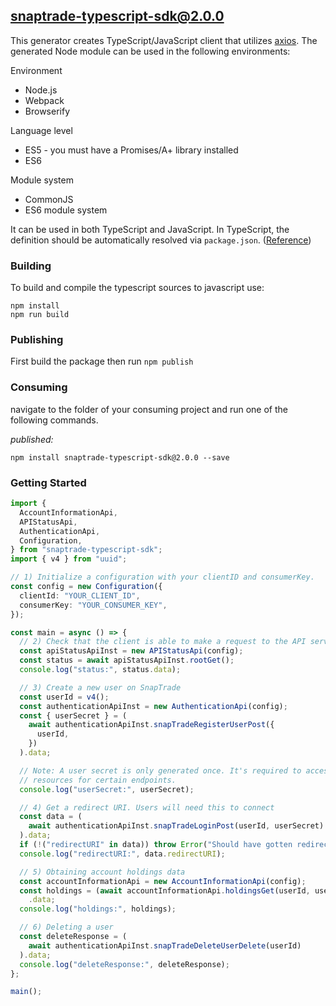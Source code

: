 ## snaptrade-typescript-sdk@2.0.0

This generator creates TypeScript/JavaScript client that utilizes [axios](https://github.com/axios/axios). The generated Node module can be used in the following environments:

Environment
* Node.js
* Webpack
* Browserify

Language level
* ES5 - you must have a Promises/A+ library installed
* ES6

Module system
* CommonJS
* ES6 module system

It can be used in both TypeScript and JavaScript. In TypeScript, the definition should be automatically resolved via `package.json`. ([Reference](http://www.typescriptlang.org/docs/handbook/typings-for-npm-packages.html))

### Building

To build and compile the typescript sources to javascript use:
```
npm install
npm run build
```

### Publishing

First build the package then run ```npm publish```

### Consuming

navigate to the folder of your consuming project and run one of the following commands.

_published:_

```
npm install snaptrade-typescript-sdk@2.0.0 --save
```

### Getting Started

```typescript
import {
  AccountInformationApi,
  APIStatusApi,
  AuthenticationApi,
  Configuration,
} from "snaptrade-typescript-sdk";
import { v4 } from "uuid";

// 1) Initialize a configuration with your clientID and consumerKey.
const config = new Configuration({
  clientId: "YOUR_CLIENT_ID",
  consumerKey: "YOUR_CONSUMER_KEY",
});

const main = async () => {
  // 2) Check that the client is able to make a request to the API server.
  const apiStatusApiInst = new APIStatusApi(config);
  const status = await apiStatusApiInst.rootGet();
  console.log("status:", status.data);

  // 3) Create a new user on SnapTrade
  const userId = v4();
  const authenticationApiInst = new AuthenticationApi(config);
  const { userSecret } = (
    await authenticationApiInst.snapTradeRegisterUserPost({
      userId,
    })
  ).data;

  // Note: A user secret is only generated once. It's required to access
  // resources for certain endpoints.
  console.log("userSecret:", userSecret);

  // 4) Get a redirect URI. Users will need this to connect
  const data = (
    await authenticationApiInst.snapTradeLoginPost(userId, userSecret)
  ).data;
  if (!("redirectURI" in data)) throw Error("Should have gotten redirect URI");
  console.log("redirectURI:", data.redirectURI);

  // 5) Obtaining account holdings data
  const accountInformationApi = new AccountInformationApi(config);
  const holdings = (await accountInformationApi.holdingsGet(userId, userSecret))
    .data;
  console.log("holdings:", holdings);

  // 6) Deleting a user
  const deleteResponse = (
    await authenticationApiInst.snapTradeDeleteUserDelete(userId)
  ).data;
  console.log("deleteResponse:", deleteResponse);
};

main();
```
